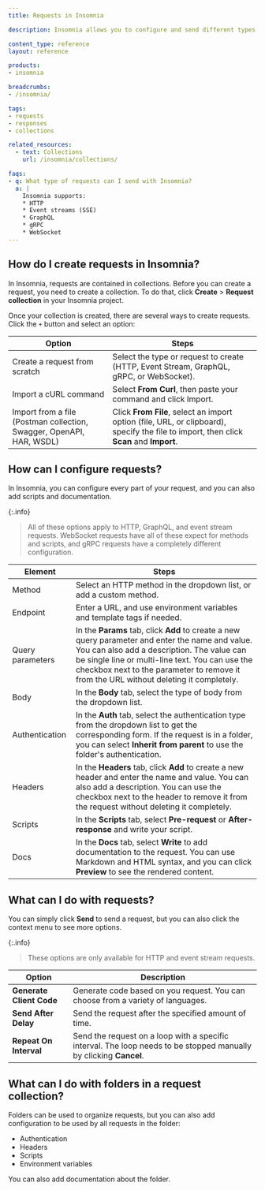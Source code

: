 ```yaml
---
title: Requests in Insomnia

description: Insomnia allows you to configure and send different types of requests.

content_type: reference
layout: reference

products:
- insomnia

breadcrumbs:
- /insomnia/

tags:
- requests
- responses
- collections

related_resources:
  - text: Collections
    url: /insomnia/collections/

faqs:
- q: What type of requests can I send with Insomnia?
  a: |
    Insomnia supports:
    * HTTP
    * Event streams (SSE)
    * GraphQL
    * gRPC
    * WebSocket
---
```


## How do I create requests in Insomnia?

In Insomnia, requests are contained in collections. Before you can create a request, you need to create a collection. To do that, click **Create** > **Request collection** in your Insomnia project.

Once your collection is created, there are several ways to create requests. Click the `+` button and select an option:

|Option|Steps|
|---|---|
|Create a request from scratch|Select the type or request to create (HTTP, Event Stream, GraphQL, gRPC, or WebSocket).|
|Import a cURL command|Select **From Curl**, then paste your command and click Import.|
|Import from a file (Postman collection, Swagger, OpenAPI, HAR, WSDL)|Click **From File**, select an import option (file, URL, or clipboard), specify the file to import, then click **Scan** and **Import**.|

## How can I configure requests?

In Insomnia, you can configure every part of your request, and you can also add scripts and documentation.

{:.info}
> All of these options apply to HTTP, GraphQL, and event stream requests. WebSocket requests have all of these expect for methods and scripts, and gRPC requests have a completely different configuration. <!-- Link to gRPC docs? -->

|Element|Steps|
|---|---|
|Method|Select an HTTP method in the dropdown list, or add a custom method.|
|Endpoint|Enter a URL, and use environment variables and template tags if needed.|
|Query parameters|In the **Params** tab, click **Add** to create a new query parameter and enter the name and value. You can also add a description. The value can be single line or multi-line text. You can use the checkbox next to the parameter to remove it from the URL without deleting it completely.|
|Body|In the **Body** tab, select the type of body from the dropdown list.|
|Authentication|In  the **Auth** tab, select the authentication type from the dropdown list to get the corresponding form. If the request is in a folder, you can select **Inherit from parent** to use the folder's authentication.|
|Headers|In the **Headers** tab, click **Add** to create a new header and enter the name and value. You can also add a description. You can use the checkbox next to the header to remove it from the request without deleting it completely.|
|Scripts|In the **Scripts** tab, select **Pre-request** or **After-response** and write your script.|
|Docs|In the **Docs** tab, select **Write** to add documentation to the request. You can use Markdown and HTML syntax, and you can click **Preview** to see the rendered content.|

## What can I do with requests?

You can simply click **Send** to send a request, but you can also click the context menu to see more options.

{:.info}
> These options are only available for HTTP and event stream requests.

|Option|Description|
|---|---|
|**Generate Client Code**|Generate code based on you request. You can choose from a variety of languages.|
|**Send After Delay**|Send the request after the specified amount of time.|
|**Repeat On Interval**|Send the request on a loop with a specific interval. The loop needs to be stopped manually by clicking **Cancel**.|

<!-- The table is missing Send And Download and Download After Send, but I'm seeing weird behavior so I need to check with the team -->

## What can I do with folders in a request collection?

Folders can be used to organize requests, but you can also add configuration to be used by all requests in the folder:

* Authentication
* Headers
* Scripts
* Environment variables

You can also add documentation about the folder.